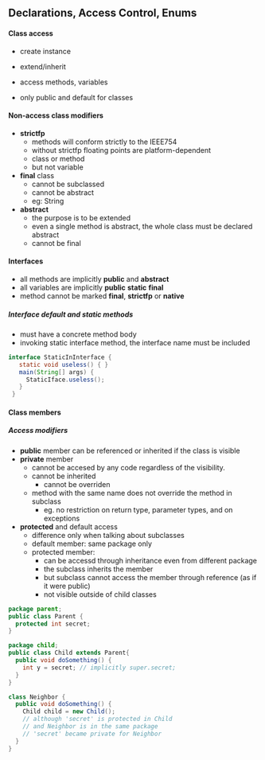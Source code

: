 ## Declarations, Access Control, Enums

#### Class access
* create instance
* extend/inherit
* access methods, variables

* only public and default for classes
#### Non-access class modifiers
* **strictfp**
  * methods will conform strictly to the IEEE754
  * without strictfp floating points are platform-dependent
  * class or method
  * but not variable
* **final** class
  * cannot be subclassed
  * cannot be abstract
  * eg: String
* **abstract**
  * the purpose is to be extended
  * even a single method is abstract, the whole class must be declared abstract
  * cannot be final

#### Interfaces
* all methods are implicitly **public** and **abstract**
* all variables are implicitly **public** **static** **final**
* method cannot be marked **final**, **strictfp** or **native**

##### Interface **default** and **static** methods
* must have a concrete method body
* invoking static interface method, the interface name must be included
```java
interface StaticInInterface {
   static void useless() { }
   main(String[] args) {
     StaticIface.useless();
   }
 }
```

#### Class members
##### Access modifiers
* **public** member can be referenced or inherited if the class is visible
* **private** member
  * cannot be accesed by any code regardless of the visibility.
  * cannot be inherited
    * cannot be overriden
  * method with the same name does not override the method in subclass
    * eg. no restriction on return type, parameter types, and on exceptions
* **protected** and default access
  * difference only when talking about subclasses
  * default member: same package only
  * protected member:
    * can be accessd through inheritance even from different package
    * the subclass inherits the member
    * but subclass cannot access the member through reference (as if it were public)
    * not visible outside of child classes
```java
package parent;
public class Parent {
  protected int secret;
}
```
```java
package child;
public class Child extends Parent{ 
  public void doSomething() {
    int y = secret; // implicitly super.secret;
  } 
}

class Neighbor {
  public void doSomething() {
    Child child = new Child();
    // although 'secret' is protected in Child
    // and Neighbor is in the same package
    // 'secret' became private for Neighbor 
  }
}
```

  
  
  